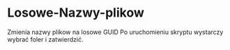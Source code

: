 # Losowe-Nazwy-plikow
Zmienia nazwy plikow na losowe GUID
Po uruchomieniu skryptu wystarczy wybrać foler i zatwierdzić.

